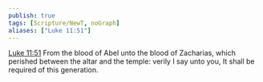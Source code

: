 ```yaml
---
publish: true
tags: [Scripture/NewT, noGraph]
aliases: ["Luke 11:51"]
---
```

[Luke 11:51](https://churchofjesuschrist.org/study/scriptures/nt/luke/11?lang=eng&id=p51#p51) From the blood of Abel unto the blood of Zacharias, which perished between the altar and the temple: verily I say unto you, It shall be required of this generation.
